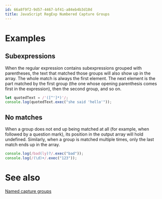 ```yaml
---
id: 66a8f9f2-9d57-4467-bf41-a84eb4b3d10d
title: JavaScript RegExp Numbered Capture Groups
---
```


# Examples

## Subexpressions

When the regular expression contains subexpressions grouped with
parentheses, the text that matched those groups will also show up in the
array. The whole match is always the first element. The next element is
the part matched by the first group (the one whose opening parenthesis
comes first in the expression), then the second group, and so on.

``` javascript
let quotedText = /'([^']*)'/;
console.log(quotedText.exec("she said 'hello'"));
```

## No matches

When a group does not end up being matched at all (for example, when
followed by a question mark), its position in the output array will hold
undefined. Similarly, when a group is matched multiple times, only the
last match ends up in the array.

``` javascript
console.log(/bad(ly)?/.exec("bad"));
console.log(/(\d)+/.exec("123"));
```

# See also

[Named capture
groups](20201104100431-javascript_regexp_named_capture_groups)
